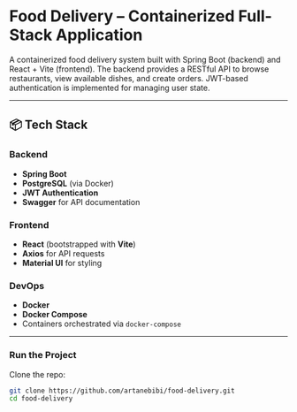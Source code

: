 # Food Delivery – Containerized Full-Stack Application

A containerized food delivery system built with Spring Boot (backend) and React + Vite (frontend). The backend provides a RESTful API to browse restaurants, view available dishes, and create orders. JWT-based authentication is implemented for managing user state.

---

## 📦 Tech Stack

### Backend
- **Spring Boot**
- **PostgreSQL** (via Docker)
- **JWT Authentication**
- **Swagger** for API documentation

### Frontend
- **React** (bootstrapped with **Vite**)
- **Axios** for API requests
- **Material UI** for styling

### DevOps
- **Docker**
- **Docker Compose**
- Containers orchestrated via `docker-compose`

---

###  Run the Project

Clone the repo:

```bash
git clone https://github.com/artanebibi/food-delivery.git
cd food-delivery
